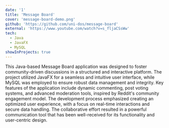 ```yaml
---
date: '1'
title: 'Message Board'
cover: 'message-board-demo.png'
github: 'https://github.com/uni-dos/message-board'
external: 'https://www.youtube.com/watch?v=s_fljaCSsWw'
tech:
  - Java
  - JavaFX
  - MySQL
showInProjects: true
---
```


This Java-based Message Board application was designed to foster community-driven discussions in a structured and interactive platform. The project utilized JavaFX for a seamless and intuitive user interface, while MySQL was employed to ensure robust data management and integrity. Key features of the application include dynamic commenting, post voting systems, and advanced moderation tools, inspired by Reddit's community engagement model. The development process emphasized creating an optimized user experience, with a focus on real-time interactions and secure data handling. The collaborative effort resulted in a powerful communication tool that has been well-received for its functionality and user-centric design.
